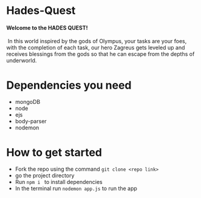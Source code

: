 # Hades-Quest
#### Welcome to the HADES QUEST!
 In this world inspired by the gods of Olympus,  your tasks are your foes, with the completion of each task, our hero Zagreus gets leveled up and receives blessings from the gods so that he can escape from the depths of underworld.


# Dependencies you need
- mongoDB
- node
- ejs
- body-parser
- nodemon

# How to get started
- Fork the repo using the command `git clone <repo link>`
- go the project directory
- Run `npm i ` to install dependencies
- In the terminal run `nodemon app.js` to run the app
